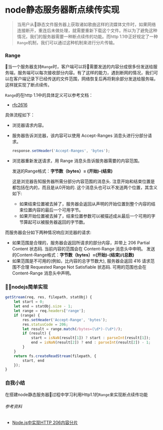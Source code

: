 # node静态服务器断点续传实现
> 当用户从静态文件服务器上获取诸如歌曲这样的流媒体文件时，如果网络连接断开，重连后未做处理，就需要重新下载这个文件。所以为了避免这种情况，我们的服务器需要一种断点续传的功能。而http 1.1中正好规定了一种`Range`机制，我们可以通过这种机制来进行分片传输。

### Range
当一个服务器支持`Range`时，客户端可以将需要发送的内容分成很多份发送给服务端，服务端可以每次接收部分内容。有了这样的能力，遇到断网的情况，我们可以在客户端记录下已经传送的文件范围，网络恢复后再将剩余部分发送给服务端，这样就实现了断点续传。

`Range`的在http 1.1中的具体定义可以参考文档：
* [rfc2616](hhttps://tools.ietf.org/html/rfc2616#section-14.16)

具体流程如下：
*  浏览器请求内容。
*  服务器告诉浏览器，该内容可以使用 Accept-Ranges 消息头进行分部分请求。
    ```javascript
    response.setHeader('Accept-Ranges', 'bytes');
    ```
*  浏览器重新发送请求，用 Range 消息头告诉服务器需要的内容范围。

    发送的Range格式：**字节数（bytes）= (开始)-(结束)**

    这是浏览器告知服务器所需分部分内容范围的消息头. 注意开始和结束位置是都包括在内的，而且是从0开始的. 这个消息头也可以不发送两个位置，其含义如下:

    * 如果结束位置被去掉了，服务器会返回从声明的开始位置到整个内容的结束位置内容的最后一个可用字节。
    * 如果开始位置被去掉了，结束位置参数可以被描述成从最后一个可用的字节算起可以被服务器返回的字节数。

而服务器会分如下两种情况响应浏览器的请求:

*   如果范围是合理的，服务器会返回所请求的部分内容，并带上 206 Partial Content 状态码. 当前内容的范围会在 Content-Range 消息头中申明。
    发送的Content-Range格式：**字节数（bytes）=(开始)-(结束)/(总数)**
*   如果范围是不可用的(例如，比内容的总字节数大), 服务器会返回 416 请求范围不合理 Requested Range Not Satisfiable 状态码. 可用的范围也会在 Content-Range 消息头中声明。

### nodejs简单实现
```javascript
getStream(req, res, filepath, statObj) {
    let start = 0;
    let end = statObj.size - 1;
    let range = req.headers['range'];
    if (range) {
        res.setHeader('Accept-Range', 'bytes');
        res.statusCode = 206;
        let result = range.match(/bytes=(\d*)-(\d*)/);
        if (result) {
            start = isNaN(result[1]) ? start : parseInt(result[1]);
            end = isNaN(result[2]) ? end : parseInt(result[2]) - 1;
        }
    }
    return fs.createReadStream(filepath, {
        start, end
    });
}
```
### 自我小结
在搭建node静态服务器过程中学习利用Http1.1的`Range`来实现断点续传功能

###### 参考资料
* [Node.js中实现HTTP 206内容分片](http://developer.51cto.com/art/201409/451095.htm)